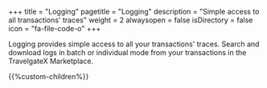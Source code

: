 +++
title = "Logging"
pagetitle = "Logging"
description = "Simple access to all transactions' traces"
weight = 2
alwaysopen = false
isDirectory = false
icon = "fa-file-code-o"
+++

Logging provides simple access to all your transactions' traces. Search and download logs in batch or individual mode from your transactions in the TravelgateX Marketplace.

{{%custom-children%}}
